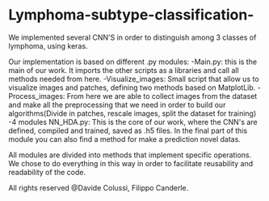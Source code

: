 # Lymphoma-subtype-classification-
We implemented several CNN'S in order to distinguish among 3 classes of lymphoma, using keras.


Our implementation is based on different .py modules:
-Main.py: this is the main of our work. It imports the other scripts as a libraries and call all methods needed from here.
-Visualize_images: Small script that allow us to visualize images and patches, defining two methods based on MatplotLib.
-Process_images: From here we are able to collect images from the dataset and make all the preprocessing that we need in order to build our algorithms(Divide in patches, rescale images, split the dataset for training)
-4 modules NN_HDA.py: This is the core of our work, where the CNN's are defined, compiled and trained, saved as .h5 files. In the final part of this module you can also find a method for make a prediction novel datas.

All modules are divided into methods that implement specific operations. We chose to do everything in this way in order to facilitate reusability and readability of the code.

All rights reserved @Davide Colussi, Filippo Canderle.
